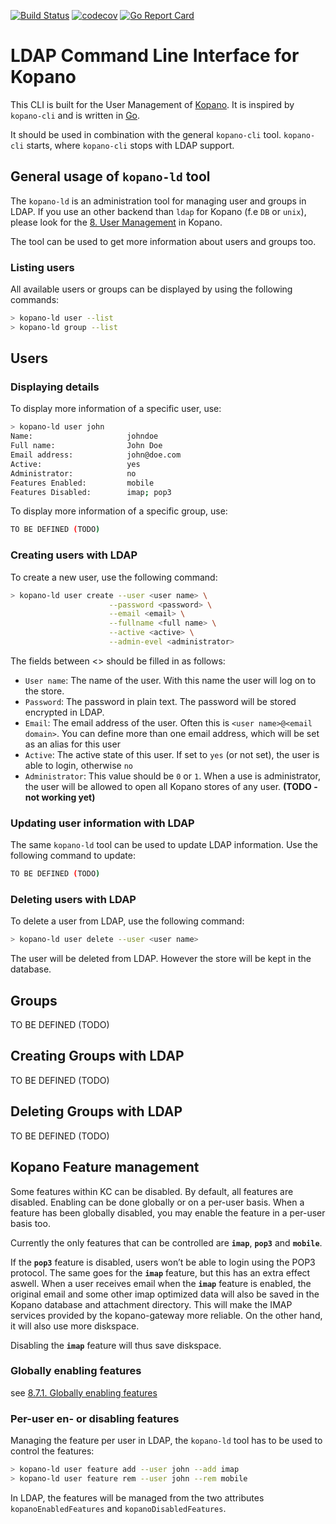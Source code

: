 [![Build Status](https://travis-ci.com/nupplaphil/kopano-ldap.svg?branch=master)](https://travis-ci.com/nupplaphil/kopano-ldap)
[![codecov](https://codecov.io/gh/nupplaphil/kopano-ldap/branch/master/graph/badge.svg)](https://codecov.io/gh/nupplaphil/kopano-ldap)
[![Go Report Card](https://goreportcard.com/badge/github.com/nupplaphil/kopano-ldap)](https://goreportcard.com/report/github.com/nupplaphil/kopano-ldap)

# LDAP Command Line Interface for Kopano

This CLI is built for the User Management of [Kopano](https://kopano.io).
It is inspired by `kopano-cli` and is written in [Go](https://golang.org).

It should be used in combination with the general `kopano-cli` tool. `kopano-cli` starts, where `kopano-cli` stops with LDAP support.

## General usage of `kopano-ld` tool

The `kopano-ld` is an administration tool for managing user and groups in LDAP. 
If you use an other backend than `ldap` for Kopano (f.e `DB` or `unix`), please look for the [8. User Management](https://documentation.kopano.io/kopanocore_administrator_manual/user_management.html) in Kopano.

The tool can be used to get more information about users and groups too.

### Listing users

All available users or groups can be displayed by using the following commands:

```bash
> kopano-ld user --list
> kopano-ld group --list
```

## Users

### Displaying details

To display more information of a specific user, use:
```bash
> kopano-ld user john
Name:                     johndoe
Full name:                John Doe
Email address:            john@doe.com
Active:                   yes
Administrator:            no
Features Enabled:         mobile
Features Disabled:        imap; pop3
```

To display more information of a specific group, use:

```bash
TO BE DEFINED (TODO)
```

### Creating users with LDAP

To create a new user, use the following command:

```bash
> kopano-ld user create --user <user name> \
                      --password <password> \
                      --email <email> \
                      --fullname <full name> \
                      --active <active> \
                      --admin-evel <administrator>
```

The fields between <> should be filled in as follows:

   - `User name`: The name of the user. With this name the user will log on to the store.
   - `Password`: The password in plain text. The password will be stored encrypted in LDAP.
   - `Email`: The email address of the user. Often this is `<user name>@<email domain>`. 
              You can define more than one email address, which will be set as an alias for this user
   - `Active`: The active state of this user. If set to `yes` (or not set), the user is able to login, otherwise `no`
   - `Administrator`: This value should be `0` or `1`. When a use is administrator, the user will be allowed to open all Kopano stores of any user.
                      **(TODO - not working yet)**
                      
### Updating user information with LDAP

The same `kopano-ld` tool can be used to update LDAP information. Use the following command to update:

```bash
TO BE DEFINED (TODO)
```

### Deleting users with LDAP

To delete a user from LDAP, use the following command:

```bash
> kopano-ld user delete --user <user name>
```

The user will be deleted from LDAP. However the store will be kept in the database.

## Groups

TO BE DEFINED (TODO)

## Creating Groups with LDAP

TO BE DEFINED (TODO)

## Deleting Groups with LDAP

TO BE DEFINED (TODO)

## Kopano Feature management

Some features within KC can be disabled. 
By default, all features are disabled. 
Enabling can be done globally or on a per-user basis. 
When a feature has been globally disabled, you may enable the feature in a per-user basis too. 

Currently the only features that can be controlled are **`imap`**, **`pop3`** and **`mobile`**.

If the **`pop3`** feature is disabled, users won’t be able to login using the POP3 protocol.
The same goes for the **`imap`** feature, but this has an extra effect aswell. 
When a user receives email when the **`imap`** feature is enabled, the original email and some other imap optimized data will also be saved in the Kopano database and attachment directory.
This will make the IMAP services provided by the kopano-gateway more reliable. 
On the other hand, it will also use more diskspace. 

Disabling the **`imap`** feature will thus save diskspace.

### Globally enabling features

see [8.7.1. Globally enabling features](https://documentation.kopano.io/kopanocore_administrator_manual/user_management.html#globally-enabling-features)

### Per-user en- or disabling features

Managing the feature per user in LDAP, the `kopano-ld` tool has to be used to control the features:

```bash
> kopano-ld user feature add --user john --add imap
> kopano-ld user feature rem --user john --rem mobile
``` 

In LDAP, the features will be managed from the two attributes `kopanoEnabledFeatures` and `kopanoDisabledFeatures`.
